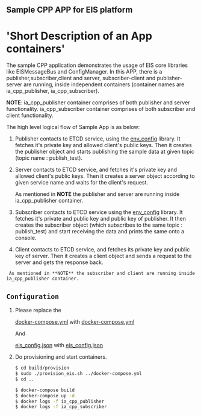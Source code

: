 ## Sample CPP APP for EIS platform ##

# 'Short Description of an App containers'
   The sample CPP application demonstrates the usage of EIS core libraries like EISMessageBus and ConfigManager.
   In this APP, there is a publisher,subscriber,client and server, subscriber-client and publisher-server are running, inside independent
   containers (container names are ia_cpp_publisher, ia_cpp_subscriber).

   **NOTE**: ia_cpp_publisher container comprises of both publisher and server functionality.
             ia_cpp_subscriber container comprises of both subscriber and client functionality.


The high level logical flow of Sample App is as below:
   
   1. Publisher contacts to ETCD service, using the [env_config](../../common/libs/ConfigManager/c/src/env_config.c)
      library. It fetches it's private key and allowed client's public keys. Then it creates
      the publisher object and starts publishing the sample data at given topic
      (topic name : publish_test).

   2. Server contacts to ETCD service, and fetches it's private key and allowed client's public keys.
      Then it creates a server object according to given service name and waits for the client's request.
      
      As mentioned in **NOTE** the publisher and server are running inside ia_cpp_publisher container.

   3. Subscriber contacts to ETCD service using the [env_config](../../common/libs/ConfigManager/c/src/env_config.c)
      library. It fetches it's private and public key and public key of publisher. It then creates
      the subscriber object (which subscribes to the same topic : publish_test) and start receiving
      the data and prints the same onto a console.

   4. Client contacts to ETCD service, and fetches its private key and public key of server. Then
      it creates a client object and sends a request to the server and gets the response back.

     As mentioned in **NOTE** the subscriber and client are running inside ia_cpp_publisher container.

## `Configuration`
1. Please replace the

   [docker-compose.yml](../../docker-compose.yml) with
   [docker-compose.yml](./docker-compose.yml)

   And

   [eis_config.json](../../provision/config/eis_config.json) with
   [eis_config.json](./config/eis_config.json)

2. Do provisioning and start containers.

   ```sh
   $ cd build/provision
   $ sudo ./provision_eis.sh ../docker-compose.yml
   $ cd ..
   ```

   ```sh
   $ docker-compose build
   $ docker-compose up -d
   $ docker logs -f ia_cpp_publisher
   $ docker logs -f ia_cpp_subscriber
   ```



